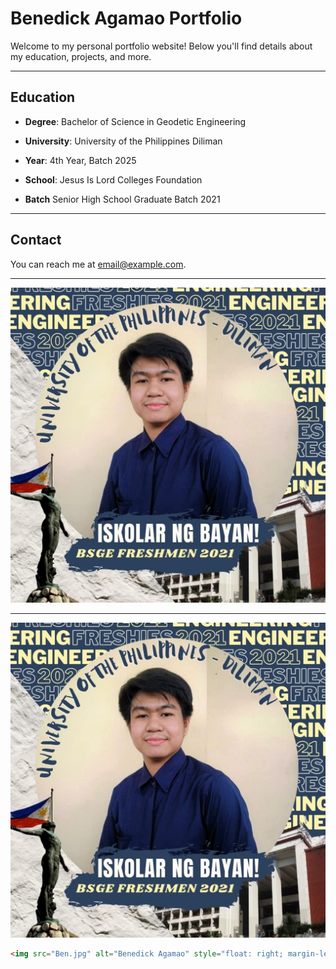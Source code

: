 # Benedick Agamao Portfolio

Welcome to my personal portfolio website! Below you'll find details about my education, projects, and more.

---

## Education

- **Degree**: Bachelor of Science in Geodetic Engineering 
- **University**: University of the Philippines Diliman
- **Year**: 4th Year, Batch 2025


- **School**: Jesus Is Lord Colleges Foundation
- **Batch** Senior High School Graduate Batch 2021

---

## Contact

You can reach me at [email@example.com](mailto:email@example.com).

---

![Benedick Agamao](Ben1.jpg)

---

![Benedick Agamao](Ben1.jpg)
```html
<img src="Ben.jpg" alt="Benedick Agamao" style="float: right; margin-left: 20px; width: 200px; height: auto;">
